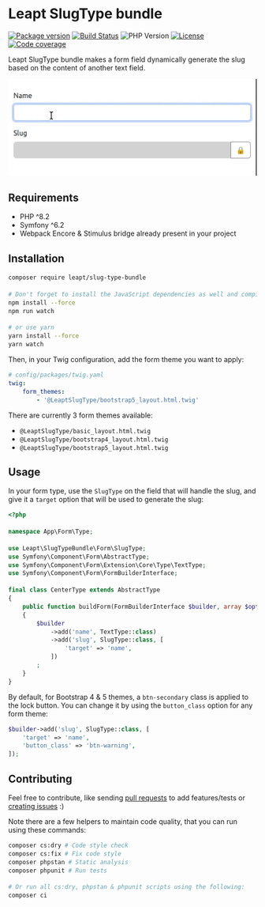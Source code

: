 # Leapt SlugType bundle

[![Package version](https://img.shields.io/packagist/v/leapt/slug-type-bundle.svg?style=flat-square)](https://packagist.org/packages/leapt/slug-type-bundle)
[![Build Status](https://img.shields.io/github/actions/workflow/status/leapt/slug-type-bundle/continuous-integration.yml?branch=1.x&style=flat-square)](https://github.com/leapt/slug-type-bundle/actions?query=workflow%3A%22Continuous+Integration%22)
![PHP Version](https://img.shields.io/packagist/php-v/leapt/slug-type-bundle.svg?branch=1.x&style=flat-square)
[![License](https://img.shields.io/badge/license-MIT-red.svg?style=flat-square)](LICENSE)
[![Code coverage](https://img.shields.io/codecov/c/github/leapt/slug-type-bundle?style=flat-square)](https://codecov.io/gh/leapt/slug-type-bundle/branch/1.x)

Leapt SlugType bundle makes a form field dynamically generate the slug based on the content of another text field.

![Demo](demo.gif)

## Requirements

- PHP ^8.2
- Symfony ^6.2
- Webpack Encore & Stimulus bridge already present in your project

## Installation

```bash
composer require leapt/slug-type-bundle

# Don't forget to install the JavaScript dependencies as well and compile
npm install --force
npm run watch

# or use yarn
yarn install --force
yarn watch
```

Then, in your Twig configuration, add the form theme you want to apply:

```yaml
# config/packages/twig.yaml
twig:
    form_themes:
        - '@LeaptSlugType/bootstrap5_layout.html.twig'
```

There are currently 3 form themes available:

- `@LeaptSlugType/basic_layout.html.twig`
- `@LeaptSlugType/bootstrap4_layout.html.twig`
- `@LeaptSlugType/bootstrap5_layout.html.twig`

## Usage

In your form type, use the `SlugType` on the field that will handle the slug, and give it a `target` option that will be
used to generate the slug:

```php
<?php

namespace App\Form\Type;

use Leapt\SlugTypeBundle\Form\SlugType;
use Symfony\Component\Form\AbstractType;
use Symfony\Component\Form\Extension\Core\Type\TextType;
use Symfony\Component\Form\FormBuilderInterface;

final class CenterType extends AbstractType
{
    public function buildForm(FormBuilderInterface $builder, array $options): void
    {
        $builder
            ->add('name', TextType::class)
            ->add('slug', SlugType::class, [
                'target' => 'name',
            ])
        ;
    }
}
```

By default, for Bootstrap 4 & 5 themes, a `btn-secondary` class is applied to the lock button. You can change it
by using the `button_class` option for any form theme:

```php
$builder->add('slug', SlugType::class, [
    'target' => 'name',
    'button_class' => 'btn-warning',
]);
```

## Contributing

Feel free to contribute, like sending [pull requests](https://github.com/leapt/slug-type-bundle/pulls) to add
features/tests or [creating issues](https://github.com/leapt/slug-type-bundle/issues) :)

Note there are a few helpers to maintain code quality, that you can run using these commands:

```bash
composer cs:dry # Code style check
composer cs:fix # Fix code style
composer phpstan # Static analysis
composer phpunit # Run tests

# Or run all cs:dry, phpstan & phpunit scripts using the following:
composer ci
```
